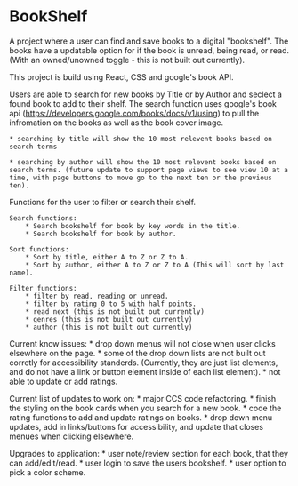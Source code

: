 # BookShelf

A project where a user can find and save books to a digital "bookshelf". The books have a updatable option for if the book is unread, being read, or read. (With an owned/unowned toggle - this is not built out currently).

This project is build using React, CSS and google's book API.

Users are able to search for new books by Title or by Author and seclect a found book to add to their shelf. The search function uses google's book api (https://developers.google.com/books/docs/v1/using) to pull the infromation on the books as well as the book cover image.

    * searching by title will show the 10 most relevent books based on search terms

    * searching by author will show the 10 most relevent books based on search terms. (future update to support page views to see view 10 at a time, with page buttons to move go to the next ten or the previous ten).

Functions for the user to filter or search their shelf.

    Search functions:
        * Search bookshelf for book by key words in the title.
        * Search bookshelf for book by author.

    Sort functions:
        * Sort by title, either A to Z or Z to A.
        * Sort by author, either A to Z or Z to A (This will sort by last name).

    Filter functions:
        * filter by read, reading or unread.
        * filter by rating 0 to 5 with half points.
        * read next (this is not built out currently)
        * genres (this is not built out currently)
        * author (this is not built out currently)

Current know issues: 
    * drop down menus will not close when user clicks elsewhere on the page. 
    * some of the drop down lists are not built out corretly for accessibility standerds. (Currently, they are just list elements, and do not have a link or button element inside of each list element). 
    * not able to update or add ratings.
    

Current list of updates to work on:
    * major CCS code refactoring.
    * finish the styling on the book cards when you search for a new book.
    * code the rating functions to add and update ratings on books.
    * drop down menu updates, add in links/buttons for accessibility, and update that closes menues when clicking elsewhere.

Upgrades to application:
    * user note/review section for each book, that they can add/edit/read.
    * user login to save the users bookshelf.
    * user option to pick a color scheme.
